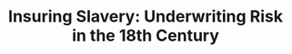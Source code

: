 ---
title: 'Insuring Slavery: Underwriting Risk in the 18th Century'
category: DH Seed Grant Recipient
year: '2020'
pis:
- name: Michael Ralph
  title: Associate Professor, Social and Cultural Analysis, Faculty of Arts and Science
layout: project
---